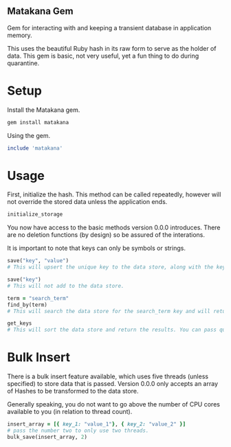 ## Matakana Gem
Gem for interacting with and keeping a transient database in application memory.

This uses the beautiful Ruby hash in its raw form to serve as the holder of data.
This gem is basic, not very useful, yet a fun thing to do during quarantine.

# Setup

Install the Matakana gem.

```bash
gem install matakana
```

Using the gem.

```ruby
include 'matakana'
```

# Usage

First, initialize the hash. This method can be called repeatedly, however will not override the stored data unless the application ends.

```ruby
initialize_storage
```

You now have access to the basic methods version 0.0.0 introduces. There are no deletion functions (by design) so be assured of the interations.

It is important to note that keys can only be symbols or strings.

```ruby
save("key", "value")
# This will upsert the unique key to the data store, along with the key. Keys are not unique.

save("key")
# This will not add to the data store.

term = "search_term"
find_by(term)
# This will search the data store for the search_term key and will return the associated values. By default, all values are stored as arrays.

get_keys
# This will sort the data store and return the results. You can pass quickly: true to return the keys without sorting them.
```

# Bulk Insert

There is a bulk insert feature available, which uses five threads (unless specified) to store data that is passed. Version 0.0.0 only accepts an array of Hashes to be transformed to the data store.

Generally speaking, you do not want to go above the number of CPU cores available to you (in relation to thread count).

```ruby
insert_array = [{ key_1: "value_1"}, { key_2: "value_2" }]
# pass the number two to only use two threads.
bulk_save(insert_array, 2)
```



